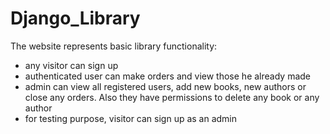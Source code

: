 # Django_Library

The website represents basic library functionality: 
  - any visitor can sign up
  - authenticated user can make orders and view those he already made
  - admin can view all registered users, add new books, new authors or close any orders. Also they have permissions to delete any book or any author
  - for testing purpose, visitor can sign up as an admin
